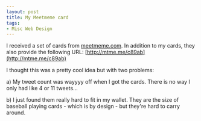 ```yaml
---
layout: post
title: My Meetmeme card
tags:
- Misc Web Design
---
```


I received a set of cards from [meetmeme.com](http://meetmeme.com).  In addition to my cards, they also provide the following URL:
[http://mtme.me/c89ab](http://mtme.me/c89ab)

I thought this was a pretty cool idea but with two problems:

a) My tweet count was wayyyy off when I got the cards.  There is no way I only had like 4 or 11 tweets...

b) I just found them really hard to fit in my wallet.  They are the size of baseball playing cards - which is by design - but they're hard to carry around.

